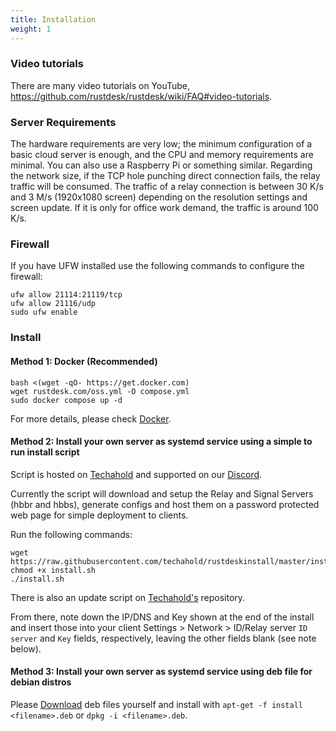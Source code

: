 ```yaml
---
title: Installation
weight: 1
---
```


### Video tutorials
There are many video tutorials on YouTube, https://github.com/rustdesk/rustdesk/wiki/FAQ#video-tutorials.

### Server Requirements
The hardware requirements are very low; the minimum configuration of a basic cloud server is enough, and the CPU and memory requirements are minimal. You can also use a Raspberry Pi or something similar. Regarding the network size, if the TCP hole punching direct connection fails, the relay traffic will be consumed. The traffic of a relay connection is between 30 K/s and 3 M/s (1920x1080 screen) depending on the resolution settings and screen update. If it is only for office work demand, the traffic is around 100 K/s.

### Firewall
If you have UFW installed use the following commands to configure the firewall:
```
ufw allow 21114:21119/tcp
ufw allow 21116/udp
sudo ufw enable
```

### Install
#### Method 1: Docker (Recommended)

```
bash <(wget -qO- https://get.docker.com)
wget rustdesk.com/oss.yml -O compose.yml
sudo docker compose up -d
```

For more details, please check [Docker](/docs/en/self-host/rustdesk-server-oss/docker/).

#### Method 2: Install your own server as systemd service using a simple to run install script
Script is hosted on [Techahold](https://github.com/techahold/rustdeskinstall) and supported on our [Discord](https://discord.com/invite/nDceKgxnkV).

Currently the script will download and setup the Relay and Signal Servers (hbbr and hbbs), generate configs and host them on a password protected web page for simple deployment to clients.

Run the following commands:
```
wget https://raw.githubusercontent.com/techahold/rustdeskinstall/master/install.sh
chmod +x install.sh
./install.sh
```

There is also an update script on [Techahold's](https://github.com/techahold/rustdeskinstall) repository.

From there, note down the IP/DNS and Key shown at the end of the install and insert those into your client Settings > Network > ID/Relay server `ID server` and `Key` fields, respectively, leaving the other fields blank (see note below).

#### Method 3: Install your own server as systemd service using deb file for debian distros

Please [Download](https://github.com/rustdesk/rustdesk-server/releases/latest) deb files yourself and install with `apt-get -f install <filename>.deb` or `dpkg -i <filename>.deb`.
